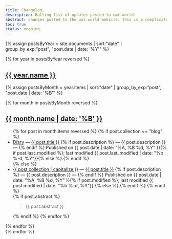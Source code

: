 ```yaml
---
title: Changelog
description: Rolling list of updates posted to umt.world.
abstract: Changes posted to the umt.world website. This is a complicated page that I hope to one day integrate with github. I am not close to figuring it out. A known bug is that blog post.url doesn't work correctly. The concept of the page is loose, as well, but to make it at all worthwhile, it needs to include data on modifications to the source code. We also need to programatically set the categories. It's a mess.
toc: true
status: ongoing
---
```


{% assign postsByYear = site.documents | sort:"date" | group_by_exp:"post", "post.date | date: '%Y'" %}

{% for year in postsByYear reversed %}
<section id="{{ year.name }}" class="level1">
  <h1 class="heading" id="{{ year.name }}">
  <a href="#{{ year.name }}">{{ year.name }}</a>
  </h1>

{% assign postsByMonth = year.items | sort:"date" | group_by_exp:"post", "post.date | date: '%B'" %}

{% for month in postsByMonth reversed %}
<section id="{{ year.name }}-{{ month.name | date: '%m' }}" class="level2">
  <h2 class="heading" id="{{ year.name }}-{{ month.name | date: '%m' }}">
  <a href="#{{ year.name }}-{{ month.name | date: '%m' }}">{{ month.name | date: '%B' }}</a> </h2>

  <ul>
{% for post in month.items reversed %}
{% if post.collection == "blog" %}
  <li id="{{ year.name }}-{{ month.name | date: '%m' }}-{{ post.date | date: '%d' }}">
  <a href="/{{ post.collection }}">Diary</a> &mdash; <a href="{{ post.url }}">{{ post.title }}</a> {% if post.description %} &mdash; <span class="post-description">{{ post.description }}</span> &mdash; {% endif %} Published on <time class="post-date" itemprop="datePublished">{{ post.date | date: "%A, %B %d, %Y" }}</time>{% if post.last_modified %}; last modified <time class="post-date" itemprop="dateModified">{{ post.last_modified | date: "%b %-d, %Y"}}</time>{% else %}.{% endif %}
  </li>
{% else %}
  <li id="{{ year.name }}-{{ month.name | date: '%m' }}-{{ post.date | date: '%d' }}">
  <a href="/{{ post.collection }}">{{ post.collection | capitalize }}</a> &mdash; <a href="{{ post.url }}">{{ post.title }}</a> {% if post.description %} &mdash; <span class="post-description">{{ post.description }}</span> &mdash; {% endif %} Published on <time class="post-date" itemprop="datePublished">{{ post.date | date: "%A, %B %d, %Y" }}</time>{% if post.modified %}; last modified <time class="post-date" itemprop="dateModified">{{ post.modified | date: "%b %-d, %Y"}}</time>.{% else %}.{% endif %}
{% endif %}
</li>
{% if post.abstract %}<aside class="abstract"><blockquote>{{ post.abstract }}</blockquote></aside>{% endif %}
{% endfor %}
  </ul>
</section>
{% endfor %}
</section>
{% endfor %}
